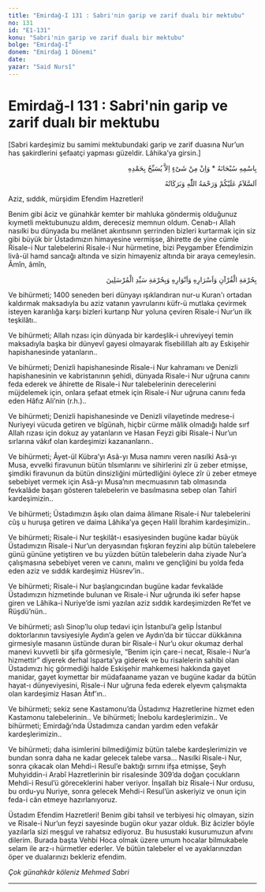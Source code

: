 ```yaml
---
title: "Emirdağ-I 131 : Sabri'nin garip ve zarif dualı bir mektubu"
no: 131
id: "E1-131"
konu: "Sabri'nin garip ve zarif dualı bir mektubu"
bolge: "Emirdağ-I"
donem: "Emirdağ 1 Dönemi"
date: 
yazar: "Said Nursî"
---
```


# Emirdağ-I 131 : Sabri'nin garip ve zarif dualı bir mektubu

<p class="takdim">[Sabri kardeşimiz bu samimi mektubundaki garip ve zarif duasına Nur’un has şakirdlerini şefaatçi yapması güzeldir. Lâhika’ya girsin.]</p>

<p class="arabic" dir="rtl" title="Meal: “Subhân Allah’ın adıyla” * “Hiçbir şey yoktur ki O'nu hamd ile tesbih etmesin” [İsrâ 17:44]">بِاسْمِهِ سُبْحَانَهُ * وَاِنْ مِنْ شَىْءٍ اِلاَّ يُسَبِّحُ بِحَمْدِهِ</p>

<p class="arabic" dir="rtl" title="Meal: “Allah’ın selâmı, rahmeti ve bereketleri, üzerinize olsun.”">اَلسَّلاَمُ عَلَيْكُمْ وَرَحْمَةُ اللّٰهِ وَبَرَكَاتُهُ</p>

Aziz, sıddık, mürşidim Efendim Hazretleri!

Benim gibi âciz ve günahkâr kemter bir mahluka göndermiş olduğunuz kıymetli mektubunuzu aldım, derecesiz memnun oldum. Cenab-ı Allah nasılki bu dünyada bu melânet akıntısının şerrinden bizleri kurtarmak için siz gibi büyük bir Üstadımızın himayesine vermişse, âhirette de yine cümle Risale-i Nur talebelerini Risale-i Nur hürmetine, bizi Peygamber Efendimizin livâ-ül hamd sancağı altında ve sizin himayeniz altında bir araya cemeylesin. Âmîn, âmîn,

<p class="arabic" dir="rtl" title="Meal: “Kuran'ın ve esrarının ve envârının hürmetine ve Seyyid-il Mürselîn'in hürmetine”">بِحُرْمَةِ الْقُرْآنِ وَاَسْرَارِهِ وَاَنْوَارِهِ وَبِحُرْمَةِ سَيِّدِ الْمُرْسَلِينَ</p>

Ve bihürmeti; 1400 seneden beri dünyayı ışıklandıran nur-u Kuran'ı ortadan kaldırmak maksadıyla bu aziz vatanın yavrularını küfr-ü mutlaka çevirmek isteyen karanlığa karşı bizleri kurtarıp Nur yoluna çeviren Risale-i Nur’un ilk teşkilâtı..

Ve bihürmeti; Allah rızası için dünyada bir kardeşlik-i uhreviyeyi temin maksadıyla başka bir dünyevî gayesi olmayarak fîsebilillah altı ay Eskişehir hapishanesinde yatanların..

Ve bihürmeti; Denizli hapishanesinde Risale-i Nur kahramanı ve Denizli hapishanesinin ve kabristanının şehidi, dünyada Risale-i Nur uğruna canını feda ederek ve âhirette de Risale-i Nur talebelerinin derecelerini müjdelemek için, onlara şefaat etmek için Risale-i Nur uğruna canını feda eden Hâfız Ali’nin (r.h.)..

Ve bihürmeti; Denizli hapishanesinde ve Denizli vilayetinde medrese-i Nuriyeyi vücuda getiren ve bîgünah, hiçbir cürme mâlik olmadığı halde sırf Allah rızası için dokuz ay yatanların ve Hasan Feyzi gibi Risale-i Nur’un sırlarına vâkıf olan kardeşimizi kazananların..

Ve bihürmeti; Âyet-ül Kübra’yı Asâ-yı Musa namını veren nasılki Asâ-yı Musa, evvelki firavunun bütün tılsımlarını ve sihirlerini zîr ü zeber etmişse, şimdiki firavunun da bütün dinsizliğini mürtedliğini öylece zîr ü zeber etmeye sebebiyet vermek için Asâ-yı Musa’nın mecmuasının tab olmasında fevkalâde başarı gösteren talebelerin ve basılmasına sebep olan Tahirî kardeşimizin..

Ve bihürmeti; Üstadımızın âşıkı olan daima âlimane Risale-i Nur talebelerini cûş u huruşa getiren ve daima Lâhika’ya geçen Halil İbrahim kardeşimizin..

Ve bihürmeti; Risale-i Nur teşkilât-ı esasiyesinden bugüne kadar büyük Üstadımızın Risale-i Nur’un deryasından fışkıran feyzini alıp bütün talebelere günü gününe yetiştiren ve bu yüzden bütün talebelerin daha ziyade Nur’a çalışmasına sebebiyet veren ve canını, malını ve gençliğini bu yolda feda eden aziz ve sıddık kardeşimiz Hüsrev’in..

Ve bihürmeti; Risale-i Nur başlangıcından bugüne kadar fevkalâde Üstadımızın hizmetinde bulunan ve Risale-i Nur uğrunda iki sefer hapse giren ve Lâhika-i Nuriye’de ismi yazılan aziz sıddık kardeşimizden Re’fet ve Rüşdü’nün..

Ve bihürmeti; aslı Sinop’lu olup tedavi için İstanbul’a gelip İstanbul doktorlarının tavsiyesiyle Aydın’a gelen ve Aydın’da bir tüccar dükkânına girmesiyle masanın üstünde duran bir Risale-i Nur’u okur okumaz derhal manevi kuvvetli bir şifa görmesiyle, “Benim için çare-i necat, Risale-i Nur’a hizmettir” diyerek derhal Isparta’ya giderek ve bu risalelerin sahibi olan Üstadımızı hiç görmediği halde Eskişehir mahkemesi hakkında gayet manidar, gayet kıymettar bir müdafaaname yazan ve bugüne kadar da bütün hayat-ı dünyeviyesini, Risale-i Nur uğruna feda ederek elyevm çalışmakta olan kardeşimiz Hasan Âtıf’ın..

Ve bihürmeti; sekiz sene Kastamonu’da Üstadımız Hazretlerine hizmet eden Kastamonu talebelerinin.. Ve bihürmeti; İnebolu kardeşlerimizin.. Ve bihürmeti; Emirdağı’nda Üstadımıza candan yardım eden vefakâr kardeşlerimizin..

Ve bihürmeti; daha isimlerini bilmediğimiz bütün talebe kardeşlerimizin ve bundan sonra daha ne kadar gelecek talebe varsa… Nasılki Risale-i Nur, sonra çıkacak olan Mehdi-i Resul’e baktığı sırrını ifşa etmişse, Şeyh Muhyiddin-i Arabî Hazretlerinin bir risalesinde 309’da doğan çocukların Mehdi-i Resul’ü göreceklerini haber veriyor. İnşallah biz Risale-i Nur ordusu, bu ordu-yu Nuriye, sonra gelecek Mehdi-i Resul’ün askeriyiz ve onun için feda-i cân etmeye hazırlanıyoruz.

Üstadım Efendim Hazretleri! Benim gibi tahsil ve terbiyesi hiç olmayan, sizin ve Risale-i Nur’un feyzi sayesinde bugün okur yazar olduk. Biz âcizler böyle yazılarla sizi meşgul ve rahatsız ediyoruz. Bu husustaki kusurumuzun afvını dilerim. Burada başta Vehbi Hoca olmak üzere umum hocalar bilmukabele selam ile arz-ı hürmetler ederler. Ve bütün talebeler el ve ayaklarınızdan öper ve dualarınızı bekleriz efendim.

*Çok günahkâr köleniz*
*Mehmed Sabri*

***
